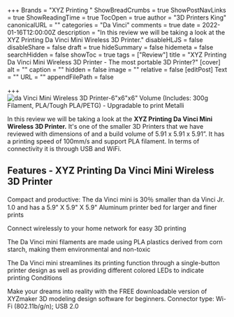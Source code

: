 +++
Brands = "XYZ Printing "
ShowBreadCrumbs = true
ShowPostNavLinks = true
ShowReadingTime = true
TocOpen = true
author = "3D Printers King"
canonicalURL = ""
categories = "Da Vinci"
comments = true
date = 2022-01-16T12:00:00Z
description = "In this review we will be taking a look at the XYZ Printing Da Vinci Mini Wireless 3D Printer."
disableHLJS = false
disableShare = false
draft = true
hideSummary = false
hidemeta = false
searchHidden = false
showToc = true
tags = ["Review"]
title = "XYZ Printing Da Vinci Mini Wireless 3D Printer - The most portable 3D Printer?"
[cover]
alt = ""
caption = ""
hidden = false
image = ""
relative = false
[editPost]
Text = ""
URL = ""
appendFilePath = false

+++
![da Vinci Mini Wireless 3D Printer-6"x6"x6" Volume (Includes: 300g Filament, PLA/Tough PLA/PETG) - Upgradable to print Metalli](https://images-na.ssl-images-amazon.com/images/I/619eOfH+4SL._AC_UL604_SR604,400_.jpg)

In this review we will be taking a look at the **XYZ Printing Da Vinci Mini Wireless 3D Printer.** It's one of the smaller 3D Printers that we have reviewed with dimensions of and a build volume of 5.91 x 5.91 x 5.91”.  It has a printing speed of 100mm/s and support PLA filament.  In terms of connectivity it is through USB and WiFi.

## Features - XYZ Printing Da Vinci Mini Wireless 3D Printer

Compact and productive: The da Vinci mini is 30％ smaller than da Vinci Jr. 1.0 and has a 5.9" X 5.9" X 5.9" Aluminum printer bed for larger and finer prints

Connect wirelessly to your home network for easy 3D printing

The Da Vinci mini filaments are made using PLA plastics derived from corn starch, making them environmental and non-toxic

The Da Vinci mini streamlines its printing function through a single-button printer design as well as providing different colored LEDs to indicate printing Conditions

Make your dreams into reality with the FREE downloadable version of XYZmaker 3D modeling design software for beginners. Connector type: Wi-Fi (802.11b/g/n); USB 2.0